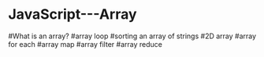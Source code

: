 # JavaScript---Array

#What is an array?
#array loop
#sorting an array of strings
#2D array
#array for each
#array map
#array filter
#array reduce
